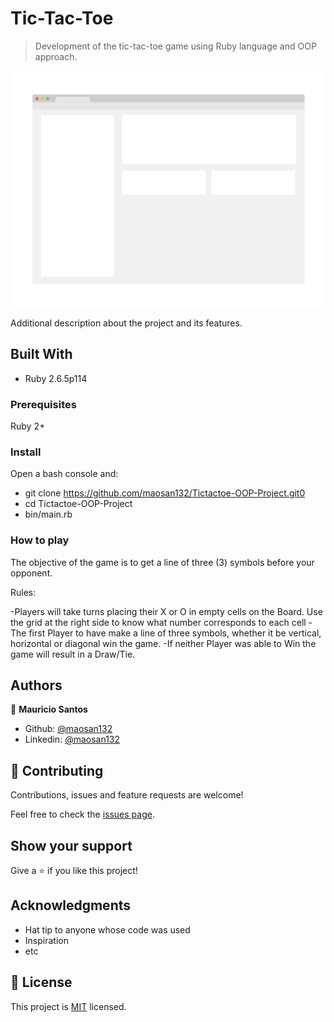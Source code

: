 # Tic-Tac-Toe

> Development of the tic-tac-toe game using Ruby language and OOP approach.

![screenshot](./app_screenshot.png)

Additional description about the project and its features.

## Built With

- Ruby 2.6.5p114

### Prerequisites

Ruby 2+

### Install

Open a bash console and:
- git clone https://github.com/maosan132/Tictactoe-OOP-Project.git0
- cd Tictactoe-OOP-Project
- bin/main.rb

### How to play

The objective of the game is to get a line of three (3) symbols before your opponent.

Rules:

-Players will take turns placing their X or O in empty cells on the Board. Use the grid at the right side to know what number corresponds to each cell
-The first Player to have make a line of three symbols, whether it be vertical, horizontal or diagonal win the game.
-If neither Player was able to Win the game will result in a Draw/Tie.

## Authors

👤 **Mauricio Santos**

- Github: [@maosan132](https://github.com/maosan132)
- Linkedin: [@maosan132](https://www.linkedin.com/in/mauricio-santos-a7292910/)

## 🤝 Contributing

Contributions, issues and feature requests are welcome!

Feel free to check the [issues page](issues/).

## Show your support

Give a ⭐️ if you like this project!

## Acknowledgments

- Hat tip to anyone whose code was used
- Inspiration
- etc

## 📝 License

This project is [MIT](lic.url) licensed.
